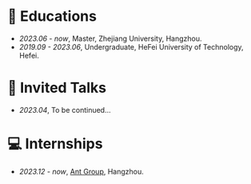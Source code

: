 # 📖 Educations
- *2023.06 - now*, Master, Zhejiang University, Hangzhou.
- *2019.09 - 2023.06*, Undergraduate, HeFei University of Technology, Hefei.

# 💬 Invited Talks
- *2023.04*, To be continued...

# 💻 Internships
- *2023.12 - now*, [Ant Group](http://www.antfin.com), Hangzhou.

